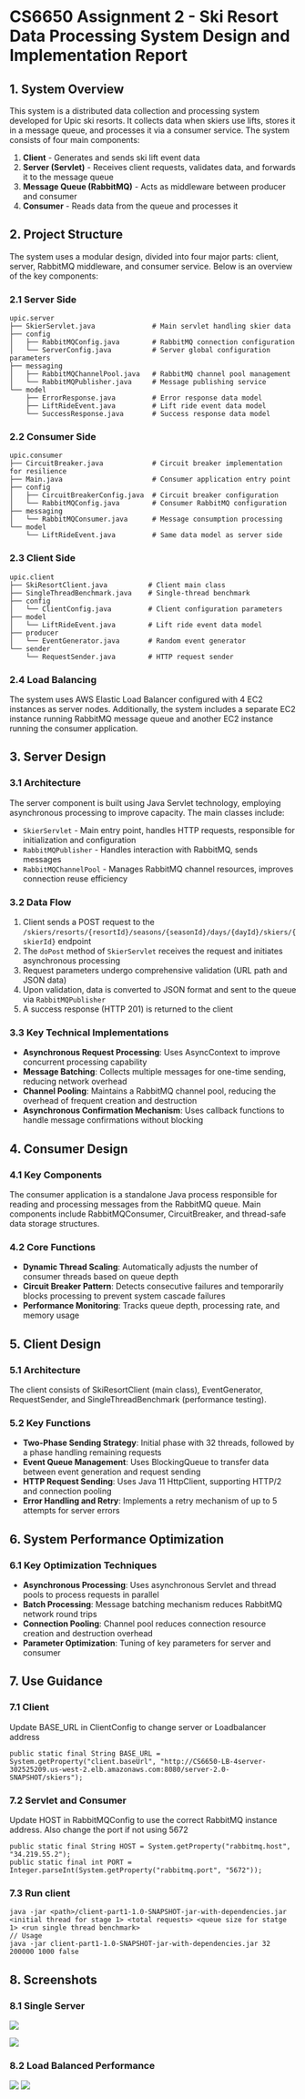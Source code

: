# CS6650 Assignment 2 - Ski Resort Data Processing System Design and Implementation Report

## 1. System Overview

This system is a distributed data collection and processing system developed for Upic ski resorts. It collects data when skiers use lifts, stores it in a message queue, and processes it via a consumer service. The system consists of four main components:

1. **Client** - Generates and sends ski lift event data
2. **Server (Servlet)** - Receives client requests, validates data, and forwards it to the message queue
3. **Message Queue (RabbitMQ)** - Acts as middleware between producer and consumer
4. **Consumer** - Reads data from the queue and processes it

## 2. Project Structure

The system uses a modular design, divided into four major parts: client, server, RabbitMQ middleware, and consumer service. Below is an overview of the key components:

### 2.1 Server Side

```
upic.server
├── SkierServlet.java              # Main servlet handling skier data
├── config
│   ├── RabbitMQConfig.java        # RabbitMQ connection configuration
│   └── ServerConfig.java          # Server global configuration parameters
├── messaging
│   ├── RabbitMQChannelPool.java   # RabbitMQ channel pool management
│   └── RabbitMQPublisher.java     # Message publishing service
└── model
    ├── ErrorResponse.java         # Error response data model
    ├── LiftRideEvent.java         # Lift ride event data model
    └── SuccessResponse.java       # Success response data model
```

### 2.2 Consumer Side

```
upic.consumer
├── CircuitBreaker.java            # Circuit breaker implementation for resilience
├── Main.java                      # Consumer application entry point
├── config
│   ├── CircuitBreakerConfig.java  # Circuit breaker configuration
│   └── RabbitMQConfig.java        # Consumer RabbitMQ configuration
├── messaging
│   └── RabbitMQConsumer.java      # Message consumption processing
└── model
    └── LiftRideEvent.java         # Same data model as server side
```

### 2.3 Client Side

```
upic.client
├── SkiResortClient.java          # Client main class
├── SingleThreadBenchmark.java    # Single-thread benchmark
├── config
│   └── ClientConfig.java         # Client configuration parameters
├── model
│   └── LiftRideEvent.java        # Lift ride event data model
├── producer
│   └── EventGenerator.java       # Random event generator
└── sender
    └── RequestSender.java        # HTTP request sender
```

### 2.4 Load Balancing

The system uses AWS Elastic Load Balancer configured with 4 EC2 instances as server nodes. Additionally, the system includes a separate EC2 instance running RabbitMQ message queue and another EC2 instance running the consumer application.

## 3. Server Design

### 3.1 Architecture

The server component is built using Java Servlet technology, employing asynchronous processing to improve capacity. The main classes include:

- `SkierServlet` - Main entry point, handles HTTP requests, responsible for initialization and configuration
- `RabbitMQPublisher` - Handles interaction with RabbitMQ, sends messages
- `RabbitMQChannelPool` - Manages RabbitMQ channel resources, improves connection reuse efficiency

### 3.2 Data Flow

1. Client sends a POST request to the `/skiers/resorts/{resortId}/seasons/{seasonId}/days/{dayId}/skiers/{skierId}` endpoint
2. The `doPost` method of `SkierServlet` receives the request and initiates asynchronous processing
3. Request parameters undergo comprehensive validation (URL path and JSON data)
4. Upon validation, data is converted to JSON format and sent to the queue via `RabbitMQPublisher`
5. A success response (HTTP 201) is returned to the client

### 3.3 Key Technical Implementations

- **Asynchronous Request Processing**: Uses AsyncContext to improve concurrent processing capability
- **Message Batching**: Collects multiple messages for one-time sending, reducing network overhead
- **Channel Pooling**: Maintains a RabbitMQ channel pool, reducing the overhead of frequent creation and destruction
- **Asynchronous Confirmation Mechanism**: Uses callback functions to handle message confirmations without blocking

## 4. Consumer Design

### 4.1 Key Components

The consumer application is a standalone Java process responsible for reading and processing messages from the RabbitMQ queue. Main components include RabbitMQConsumer, CircuitBreaker, and thread-safe data storage structures.

### 4.2 Core Functions

- **Dynamic Thread Scaling**: Automatically adjusts the number of consumer threads based on queue depth
- **Circuit Breaker Pattern**: Detects consecutive failures and temporarily blocks processing to prevent system cascade failures
- **Performance Monitoring**: Tracks queue depth, processing rate, and memory usage

## 5. Client Design

### 5.1 Architecture

The client consists of SkiResortClient (main class), EventGenerator, RequestSender, and SingleThreadBenchmark (performance testing).

### 5.2 Key Functions

- **Two-Phase Sending Strategy**: Initial phase with 32 threads, followed by a phase handling remaining requests
- **Event Queue Management**: Uses BlockingQueue to transfer data between event generation and request sending
- **HTTP Request Sending**: Uses Java 11 HttpClient, supporting HTTP/2 and connection pooling
- **Error Handling and Retry**: Implements a retry mechanism of up to 5 attempts for server errors

## 6. System Performance Optimization

### 6.1 Key Optimization Techniques

- **Asynchronous Processing**: Uses asynchronous Servlet and thread pools to process requests in parallel
- **Batch Processing**: Message batching mechanism reduces RabbitMQ network round trips
- **Connection Pooling**: Channel pool reduces connection resource creation and destruction overhead
- **Parameter Optimization**: Tuning of key parameters for server and consumer

## 7. Use Guidance
### 7.1 Client
Update BASE_URL in ClientConfig to change server or Loadbalancer address
```
public static final String BASE_URL = System.getProperty("client.baseUrl", "http://CS6650-LB-4server-302525209.us-west-2.elb.amazonaws.com:8080/server-2.0-SNAPSHOT/skiers");
```
### 7.2 Servlet and Consumer
Update HOST in RabbitMQConfig to use the correct RabbitMQ instance address. Also change the port if not using 5672
```
public static final String HOST = System.getProperty("rabbitmq.host", "34.219.55.2");
public static final int PORT = Integer.parseInt(System.getProperty("rabbitmq.port", "5672"));
```

### 7.3 Run client
```
java -jar <path>/client-part1-1.0-SNAPSHOT-jar-with-dependencies.jar <initial thread for stage 1> <total requests> <queue size for statge 1> <run single thread benchmark>
// Usage
java -jar client-part1-1.0-SNAPSHOT-jar-with-dependencies.jar 32 200000 1000 false
```

## 8. Screenshots
### 8.1 Single Server
![](util/SingleServerRMQ.jpg)

![](util/SingleServerThroughput.png)





### 8.2 Load Balanced Performance
![](util/LB4ServerRMQ.jpg)
![](util/LB4ServerThroughput.jpg)




